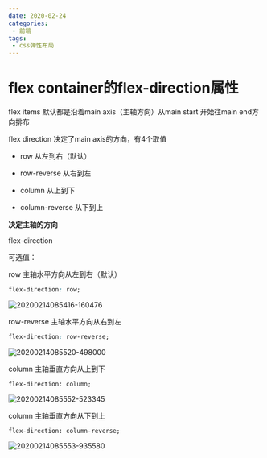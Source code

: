 ```yaml
---
date: 2020-02-24
categories: 
 - 前端
tags: 
 - css弹性布局
---
```

# flex container的flex-direction属性

flex items 默认都是沿着main axis（主轴方向）从main start 开始往main end方向排布

flex direction 决定了main axis的方向，有4个取值

- row 从左到右（默认）

- row-reverse 从右到左
- column 从上到下
- column-reverse 从下到上



**决定主轴的方向**

flex-direction

可选值：

row 主轴水平方向从左到右（默认）

```css
flex-direction: row;
```

![20200214085416-160476](https://alanlee-image-bed.oss-cn-shenzhen.aliyuncs.com/note_images/20200214085503-225346.png)

row-reverse 主轴水平方向从右到左

```css
flex-direction: row-reverse;
```

![20200214085520-498000](https://alanlee-image-bed.oss-cn-shenzhen.aliyuncs.com/note_images/20200214085547-823110.png)

column 主轴垂直方向从上到下

```
flex-direction: column;
```

![20200214085552-523345](https://alanlee-image-bed.oss-cn-shenzhen.aliyuncs.com/note_images/20200214085613-997016.png)

column 主轴垂直方向从下到上

```
flex-direction: column-reverse;
```

![20200214085553-935580](https://alanlee-image-bed.oss-cn-shenzhen.aliyuncs.com/note_images/20200214085632-935439.png)


